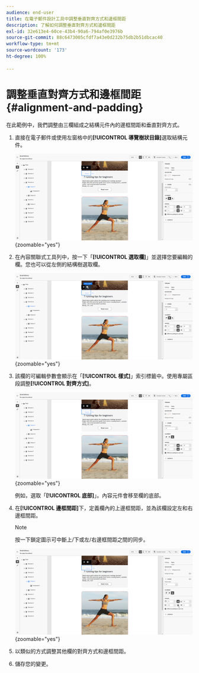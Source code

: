 ```yaml
---
audience: end-user
title: 在電子郵件設計工具中調整垂直對齊方式和邊框間距
description: 了解如何調整垂直對齊方式和邊框間距
exl-id: 32e613e4-60ce-43b4-90a6-794af0e3976b
source-git-commit: 88c6473005cfdf7a43e0d232b75db2b51dbcac40
workflow-type: tm+mt
source-wordcount: '173'
ht-degree: 100%

---
```



# 調整垂直對齊方式和邊框間距 {#alignment-and-padding}

在此範例中，我們調整由三欄組成之結構元件內的邊框間距和垂直對齊方式。

1. 直接在電子郵件或使用左窗格中的&#x200B;**[!UICONTROL 導覽樹狀目錄]**&#x200B;選取結構元件。

   ![](assets/alignment_1.png){zoomable=&quot;yes&quot;}

1. 在內容關聯式工具列中，按一下「**[!UICONTROL 選取欄]**」並選擇您要編輯的欄。您也可以從左側的結構樹選取欄。

   ![](assets/alignment_2.png){zoomable=&quot;yes&quot;}

1. 該欄的可編輯參數會顯示在「**[!UICONTROL 樣式]**」索引標籤中。使用專屬區段調整&#x200B;**[!UICONTROL 對齊方式]**。

   ![](assets/alignment_3.png){zoomable=&quot;yes&quot;}

   例如，選取「**[!UICONTROL 底部]**」。內容元件會移至欄的底部。

1. 在&#x200B;**[!UICONTROL 邊框間距]**&#x200B;下，定義欄內的上邊框間距，並為該欄設定左和右邊框間距。

   >[!NOTE]
   >
   >按一下鎖定圖示可中斷上/下或左/右邊框間距之間的同步。

   ![](assets/alignment_4.png){zoomable=&quot;yes&quot;}

1. 以類似的方式調整其他欄的對齊方式和邊框間距。

1. 儲存您的變更。
